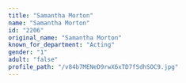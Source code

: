 ```yaml
---
title: "Samantha Morton"
name: "Samantha Morton"
id: "2206"
original_name: "Samantha Morton"
known_for_department: "Acting"
gender: "1"
adult: "false"
profile_path: "/v84b7MENeD9rwX6xTD7fSdhSOC9.jpg"
---
```

